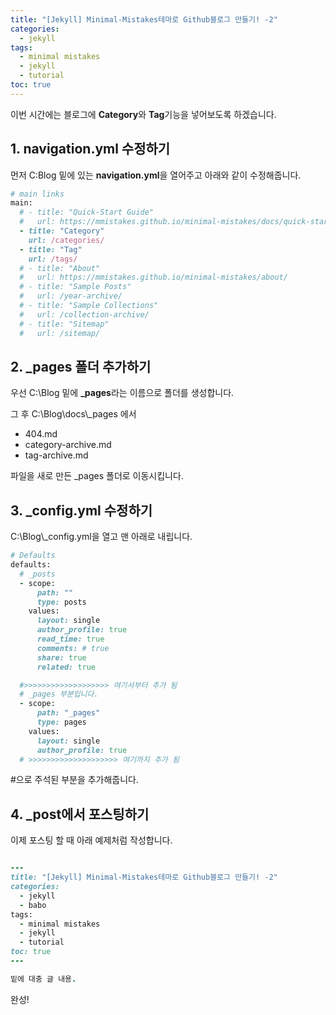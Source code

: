 ```yaml
---
title: "[Jekyll] Minimal-Mistakes테마로 Github블로그 만들기! -2"
categories: 
  - jekyll
tags:
  - minimal mistakes
  - jekyll
  - tutorial
toc: true
---
```

이번 시간에는 블로그에 **Category**와 **Tag**기능을 넣어보도록 하겠습니다.  

## 1. navigation.yml 수정하기  
먼저 C:Blog 밑에 있는 **navigation.yml**을 열어주고 아래와 같이 수정해줍니다.
~~~ ruby
# main links
main:
  # - title: "Quick-Start Guide"
  #   url: https://mmistakes.github.io/minimal-mistakes/docs/quick-start-guide/  
  - title: "Category"
    url: /categories/
  - title: "Tag"
    url: /tags/
  # - title: "About"
  #   url: https://mmistakes.github.io/minimal-mistakes/about/
  # - title: "Sample Posts"
  #   url: /year-archive/
  # - title: "Sample Collections"
  #   url: /collection-archive/
  # - title: "Sitemap"
  #   url: /sitemap/
~~~

## 2. _pages 폴더 추가하기
우선 C:\\Blog 밑에 **_pages**라는 이름으로 폴더를 생성합니다.  

그 후 C:\\Blog\\docs\\_pages 에서

- 404.md
- category-archive.md
- tag-archive.md  

파일을 새로 만든 _pages 폴더로 이동시킵니다.

## 3. _config.yml 수정하기
C:\\Blog\\_config.yml을 열고 맨 아래로 내립니다.  

~~~ ruby
# Defaults
defaults:
  # _posts
  - scope:
      path: ""
      type: posts
    values:
      layout: single
      author_profile: true
      read_time: true
      comments: # true
      share: true
      related: true

  #>>>>>>>>>>>>>>>>>>> 여기서부터 추가 됨
  # _pages 부분입니다.
  - scope:
      path: "_pages"
      type: pages
    values:
      layout: single
      author_profile: true
  # >>>>>>>>>>>>>>>>>>>> 여기까지 추가 됨
~~~

#으로 주석된 부분을 추가해줍니다.  

## 4. _post에서 포스팅하기
이제 포스팅 할 때 아래 예제처럼 작성합니다.  
~~~ ruby

---
title: "[Jekyll] Minimal-Mistakes테마로 Github블로그 만들기! -2"
categories: 
  - jekyll
  - babo
tags:
  - minimal mistakes
  - jekyll
  - tutorial
toc: true
---

밑에 대충 글 내용.

~~~

완성!  
